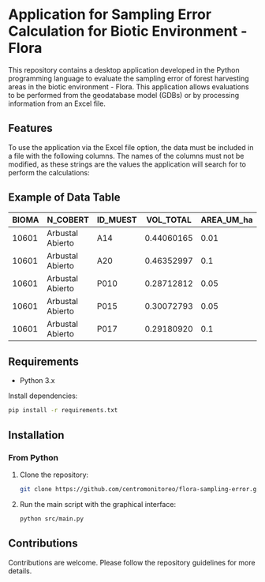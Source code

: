 # Application for Sampling Error Calculation for Biotic Environment - Flora

This repository contains a desktop application developed in the Python programming language to evaluate the sampling error of forest harvesting areas in the biotic environment - Flora. This application allows evaluations to be performed from the geodatabase model (GDBs) or by processing information from an Excel file.

## Features

To use the application via the Excel file option, the data must be included in a file with the following columns. The names of the columns must not be modified, as these strings are the values the application will search for to perform the calculations:

## Example of Data Table

| BIOMA  | N_COBERT          | ID_MUEST | VOL_TOTAL  | AREA_UM_ha |
|--------|-------------------|----------|------------|------------|
| 10601  | Arbustal Abierto  | A14      | 0.44060165 | 0.01       |
| 10601  | Arbustal Abierto  | A20      | 0.46352997 | 0.1        |
| 10601  | Arbustal Abierto  | P010     | 0.28712812 | 0.05       |
| 10601  | Arbustal Abierto  | P015     | 0.30072793 | 0.05       |
| 10601  | Arbustal Abierto  | P017     | 0.29180920 | 0.1        |

## Requirements

- Python 3.x  

Install dependencies:

```bash
pip install -r requirements.txt
```

## Installation

### From Python

1. Clone the repository:

    ```bash
    git clone https://github.com/centromonitoreo/flora-sampling-error.git
    ```

2. Run the main script with the graphical interface:

    ```bash
    python src/main.py
    ```

## Contributions

Contributions are welcome. Please follow the repository guidelines for more details.


